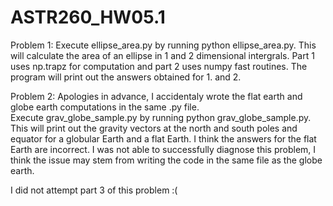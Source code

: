# ASTR260_HW05.1
Problem 1:
Execute ellipse_area.py by running python ellipse_area.py. This will calculate the area of an ellipse in 1 and 2 dimensional intergrals. Part 1 uses np.trapz for computation and part 2 uses numpy fast routines. The program will print out the answers obtained for 1. and 2. 

Problem 2:
Apologies in advance, I accidentaly wrote the flat earth and globe earth computations in the same .py file.  
Execute grav_globe_sample.py by running python grav_globe_sample.py. This will print out the gravity vectors at the north and south poles and equator for a globular Earth and a flat Earth. 
I think the answers for the flat Earth are incorrect. I was not able to successfully diagnose this problem, I think the issue may stem from writing the code in the same file as the globe earth. 

I did not attempt part 3 of this problem :(
